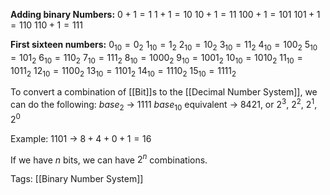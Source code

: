 **Adding binary Numbers:**
$0 + 1 = 1$
$1 + 1 = 10$
$10 + 1 = 11$
$100 + 1 = 101$
$101 + 1 = 110$
$110 + 1 = 111$

**First sixteen numbers:**
$0_{10} = 0_{2}$
$1_{10} = 1_{2}$
$2_{10} = 10_{2}$
$3_{10} = 11_{2}$
$4_{10} = 100_{2}$
$5_{10} = 101_{2}$
$6_{10} = 110_{2}$
$7_{10} = 111_{2}$
$8_{10} = 1000_{2}$
$9_{10} = 1001_{2}$
$10_{10} = 1010_{2}$
$11_{10} = 1011_{2}$
$12_{10} = 1100_{2}$
$13_{10} = 1101_{2}$
$14_{10} = 1110_{2}$
$15_{10} = 1111_{2}$

To convert a combination of [[Bit]]s to the [[Decimal Number System]], we can do the following:
$base_2$ -> $1111$
$base_{10}$ equivalent -> $8421$, or $2^3$, $2^2$, $2^1$, $2^0$

Example: $1101$ -> $8 + 4 + 0 + 1 = 16$

If we have $n$ bits, we can have $2^n$ combinations.

Tags:
[[Binary Number System]]